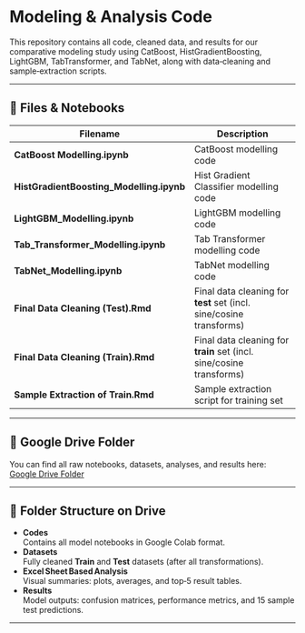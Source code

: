 # Modeling & Analysis Code

This repository contains all code, cleaned data, and results for our comparative modeling study using CatBoost, HistGradientBoosting, LightGBM, TabTransformer, and TabNet, along with data‑cleaning and sample‑extraction scripts.

---

## 📂 Files & Notebooks

| Filename                                  | Description                                                      |
|-------------------------------------------|------------------------------------------------------------------|
| **CatBoost Modelling.ipynb**              | CatBoost modelling code                                          |
| **HistGradientBoosting_Modelling.ipynb**  | Hist Gradient Classifier modelling code                          |
| **LightGBM_Modelling.ipynb**              | LightGBM modelling code                                          |
| **Tab_Transformer_Modelling.ipynb**       | Tab Transformer modelling code                                   |
| **TabNet_Modelling.ipynb**                | TabNet modelling code                                            |
| **Final Data Cleaning (Test).Rmd**        | Final data cleaning for **test** set (incl. sine/cosine transforms) |
| **Final Data Cleaning (Train).Rmd**       | Final data cleaning for **train** set (incl. sine/cosine transforms)|
| **Sample Extraction of Train.Rmd**        | Sample extraction script for training set                        |

---

## 🔗 Google Drive Folder

You can find all raw notebooks, datasets, analyses, and results here:  
[Google Drive Folder](https://drive.google.com/drive/folders/1__yIOXnz5ExNXI1e-uAAzDJL2rJfb4oC?usp=sharing)

---

## 📁 Folder Structure on Drive

- **Codes**  
  Contains all model notebooks in Google Colab format.
- **Datasets**  
  Fully cleaned **Train** and **Test** datasets (after all transformations).
- **Excel Sheet Based Analysis**  
  Visual summaries: plots, averages, and top‑5 result tables.
- **Results**  
  Model outputs: confusion matrices, performance metrics, and 15 sample test predictions.

---

